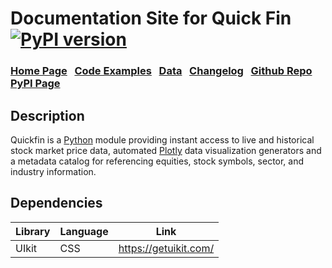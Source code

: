 # Documentation Site for Quick Fin [![PyPI version](https://badge.fury.io/py/quickfin.svg)](https://badge.fury.io/py/quickfin)

### [Home Page](https://quickfin.techbyderek.com/) &nbsp; [Code Examples](https://quickfin.techbyderek.com/main/examples.html) &nbsp; [Data](https://gist.githubusercontent.com/REPNOT/6bffda0dd727d63a0bd727d4ff1c890a/raw/ec1ea323068b45739ddd595dfab897cc5f7c6487/fin_data.json) &nbsp; [Changelog](https://quickfin.techbyderek.com/main/changelog.html) &nbsp; [Github Repo](https://github.com/REPNOT/quickfin) &nbsp; [PyPI Page](https://pypi.org/project/quickfin/)

## Description

Quickfin is a [Python](https://www.python.org/) module providing instant access to live and historical stock market price data, automated [Plotly](https://github.com/plotly/plotly.py) data visualization generators and a metadata catalog for referencing equities, stock symbols, sector, and industry information.

## Dependencies

| Library   | Language | Link                                                               |
| --------- | -------- | ------------------------------------------------------------------ |
| UIkit     | CSS      | https://getuikit.com/                                              |
